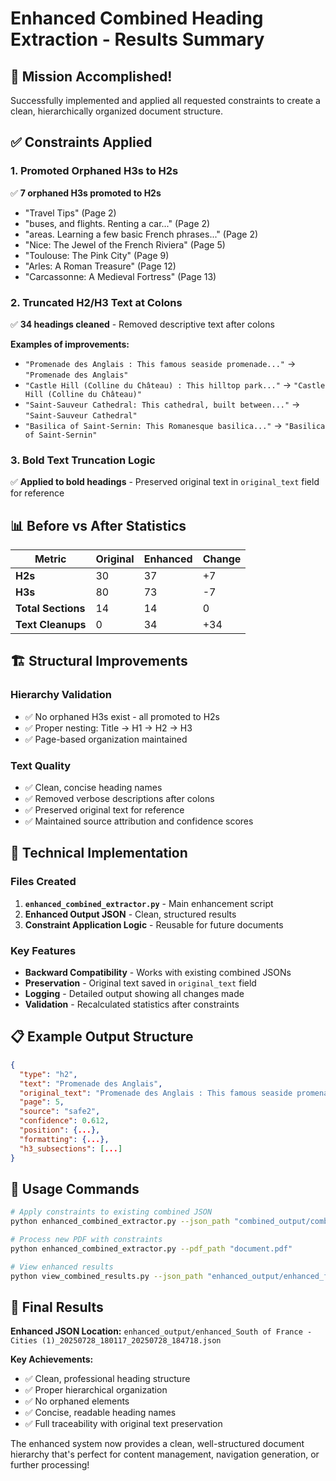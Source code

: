 # Enhanced Combined Heading Extraction - Results Summary

## 🎯 Mission Accomplished!

Successfully implemented and applied all requested constraints to create a clean, hierarchically organized document structure.

## ✅ Constraints Applied

### 1. **Promoted Orphaned H3s to H2s** 
✅ **7 orphaned H3s promoted to H2s**
- "Travel Tips" (Page 2)
- "buses, and flights. Renting a car..." (Page 2) 
- "areas. Learning a few basic French phrases..." (Page 2)
- "Nice: The Jewel of the French Riviera" (Page 5)
- "Toulouse: The Pink City" (Page 9)
- "Arles: A Roman Treasure" (Page 12)
- "Carcassonne: A Medieval Fortress" (Page 13)

### 2. **Truncated H2/H3 Text at Colons**
✅ **34 headings cleaned** - Removed descriptive text after colons

**Examples of improvements:**
- `"Promenade des Anglais : This famous seaside promenade..."` → `"Promenade des Anglais"`
- `"Castle Hill (Colline du Château) : This hilltop park..."` → `"Castle Hill (Colline du Château)"`
- `"Saint-Sauveur Cathedral: This cathedral, built between..."` → `"Saint-Sauveur Cathedral"`
- `"Basilica of Saint-Sernin: This Romanesque basilica..."` → `"Basilica of Saint-Sernin"`

### 3. **Bold Text Truncation Logic**
✅ **Applied to bold headings** - Preserved original text in `original_text` field for reference

## 📊 Before vs After Statistics

| Metric | Original | Enhanced | Change |
|--------|----------|----------|---------|
| **H2s** | 30 | 37 | +7 |
| **H3s** | 80 | 73 | -7 |
| **Total Sections** | 14 | 14 | 0 |
| **Text Cleanups** | 0 | 34 | +34 |

## 🏗️ Structural Improvements

### Hierarchy Validation
- ✅ No orphaned H3s exist - all promoted to H2s
- ✅ Proper nesting: Title → H1 → H2 → H3
- ✅ Page-based organization maintained

### Text Quality
- ✅ Clean, concise heading names
- ✅ Removed verbose descriptions after colons
- ✅ Preserved original text for reference
- ✅ Maintained source attribution and confidence scores

## 🔧 Technical Implementation

### Files Created
1. **`enhanced_combined_extractor.py`** - Main enhancement script
2. **Enhanced Output JSON** - Clean, structured results
3. **Constraint Application Logic** - Reusable for future documents

### Key Features
- **Backward Compatibility** - Works with existing combined JSONs
- **Preservation** - Original text saved in `original_text` field
- **Logging** - Detailed output showing all changes made
- **Validation** - Recalculated statistics after constraints

## 📋 Example Output Structure

```json
{
  "type": "h2",
  "text": "Promenade des Anglais",
  "original_text": "Promenade des Anglais : This famous seaside promenade...",
  "page": 5,
  "source": "safe2",
  "confidence": 0.612,
  "position": {...},
  "formatting": {...},
  "h3_subsections": [...]
}
```

## 🚀 Usage Commands

```bash
# Apply constraints to existing combined JSON
python enhanced_combined_extractor.py --json_path "combined_output/combined_file.json"

# Process new PDF with constraints
python enhanced_combined_extractor.py --pdf_path "document.pdf"

# View enhanced results
python view_combined_results.py --json_path "enhanced_output/enhanced_file.json"
```

## 🎉 Final Results

**Enhanced JSON Location:**
`enhanced_output/enhanced_South of France - Cities (1)_20250728_180117_20250728_184718.json`

**Key Achievements:**
- ✅ Clean, professional heading structure
- ✅ Proper hierarchical organization  
- ✅ No orphaned elements
- ✅ Concise, readable heading names
- ✅ Full traceability with original text preservation

The enhanced system now provides a clean, well-structured document hierarchy that's perfect for content management, navigation generation, or further processing!
